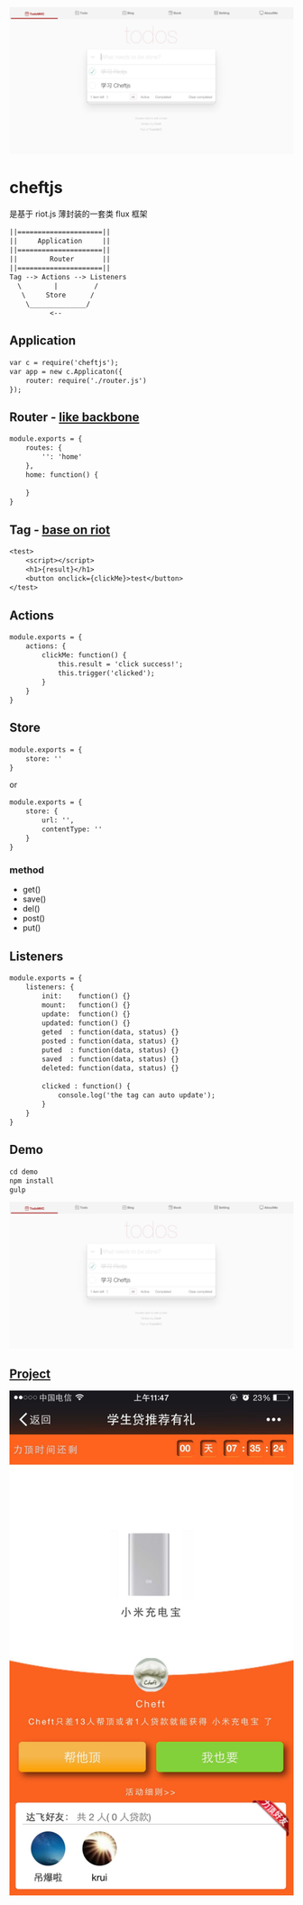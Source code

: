 ![Alt text](snapshot/demo.png)

# cheftjs
是基于 riot.js 薄封装的一套类 flux 框架


    ||=====================||      
    ||     Application     ||
    ||=====================||
    ||        Router       ||
    ||=====================||
    Tag --> Actions --> Listeners
      \        |         /
       \     Store      /
        \______________/
              <--

## Application
    var c = require('cheftjs');
    var app = new c.Applicaton({
        router: require('./router.js')
    });    

## Router - [like backbone](http://backbonejs.org/#Router-routes)
    module.exports = {
        routes: {
            '': 'home'
        },
        home: function() {

        }
    }

## Tag - [base on riot](https://github.com/riot/riot)
    <test>
        <script></script>
        <h1>{result}</h1>
        <button onclick={clickMe}>test</button>
    </test>

## Actions
    
    module.exports = {
        actions: {
            clickMe: function() {
                this.result = 'click success!';
                this.trigger('clicked');
            }
        }
    }

## Store

    module.exports = {
        store: ''
    }

or

    module.exports = {
        store: {
            url: '',
            contentType: ''
        }
    }

### method
* get()
* save()
* del()
* post()
* put()

## Listeners
    
    module.exports = {
        listeners: {
            init:    function() {}
            mount:   function() {}
            update:  function() {}
            updated: function() {}
            geted  : function(data, status) {}
            posted : function(data, status) {}
            puted  : function(data, status) {}
            saved  : function(data, status) {}
            deleted: function(data, status) {}
            
            clicked : function() {
                console.log('the tag can auto update');
            }
        }
    }

## Demo
    cd demo
    npm install
    gulp

![Alt text](snapshot/demo.png)

## [Project](https://github.com/cheft/extend-frontend)
![Alt text](snapshot/1.jpg)

<!-- ### Snapshot
![Alt text](snapshot/1.jpg)
![Alt text](snapshot/2.jpg)
![Alt text](snapshot/3.jpg)
![Alt text](snapshot/4.jpg)
![Alt text](snapshot/5.jpg) -->
